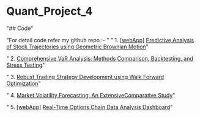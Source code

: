 # Quant_Project_4
 
"## Code"

"For detail code refer my github repo :- "
" 1. [[webApp]](https://quantproject1-csovwwndasw9kuk2vpygjp.streamlit.app/) [Predictive Analysis of Stock Trajectories using Geometric Brownian Motion](https://github.com/Kapil3003/Quant_Project_1/blob/main/Project_1_GBM.ipynb)"

" 2. [Comprehensive VaR Analysis: Methods Comparison, Backtesting, and Stress Testing](https://github.com/Kapil3003/Quant_Project_2/blob/main/Project_2_VaR_Analysis.ipynb)"

" 3. [Robust Trading Strategy Development using Walk Forward Optimization](https://github.com/Kapil3003/Quant_Project_3/blob/main/Project_3_StrategyDevelopment.ipynb)"

" 4. [Market Volatility Forecasting: An ExtensiveComparative Study](https://github.com/Kapil3003/Quant_Project_4/blob/main/Project_4_Volatility%20Forecasting.ipynb)"

" 5. [[webApp]](https://quantproject5-gcs2rtyqub8wj8osxwegu2.streamlit.app/) [Real-Time Options Chain Data Analysis Dashboard](https://github.com/Kapil3003/Quant_Project_5)"